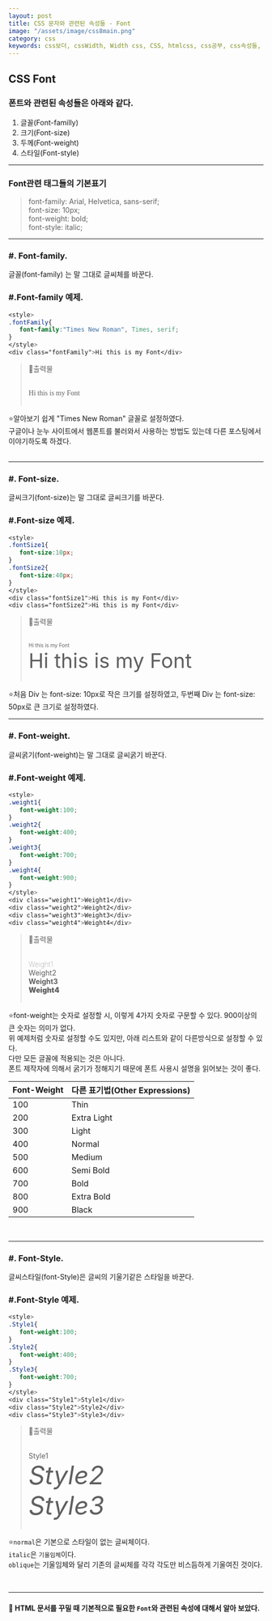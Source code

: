```yaml
---
layout: post
title: CSS 문자와 관련된 속성들 - Font
image: "/assets/image/css8main.png"
category: css
keywords: css보더, cssWidth, Width css, CSS, htmlcss, css공부, css속성들, 미디어쿼리, css미디어쿼리, 반응형웹사이트, 반응형웹, 반응형, css 프레임워크, 부트스트랩, 웹사이트만들기, css Width-radius, Width radius, css Width, css Height, css width, css height, css font, font-family, font-size
---
```


<h2 class="posth2"> CSS Font </h2>

### 폰트와 관련된 속성들은 아래와 같다.     
   1. 글꼴(Font-familly)
   2. 크기(Font-size)
   3. 두께(Font-weight)
   4. 스타일(Font-style)

   <hr>

### Font관련 태그들의 기본표기
> font-family: Arial, Helvetica, sans-serif;   
> font-size: 10px;   
> font-weight: bold;   
> font-style: italic;   
<hr>

<h3 class="post__h3__style">
<span class="post__htag__numbering">#.</span> Font-family.
</h3>

글꼴(font-family) 는 말 그대로 글씨체를 바꾼다.  



<h3 class="post__h3__style">
<span class="post__htag__numbering">#.</span>Font-family 예제.
</h3>

```css
<style>
.fontFamily{
   font-family:"Times New Roman", Times, serif;
}
</style>
<div class="fontFamily">Hi this is my Font</div>
```

> &#128205;출력물
><br>
><br>
><style>
> .fontFamily{
>   font-family:"Times New Roman", Times, serif;
>   -webkit-font-family:"Times New Roman", Times, serif;
> }
> </style>
> <div class="fontFamily">Hi this is my Font</div>
> <br>

⭐️알아보기 쉽게 "Times New Roman" 글꼴로 설정하였다.   
구글이나 눈누 사이트에서 웹폰트를 불러와서 사용하는 방법도 있는데 다른 포스팅에서 이야기하도록 하겠다.   
<br>
<hr>
<h3 class="post__h3__style">
<span class="post__htag__numbering">#.</span> Font-size.
</h3>

글씨크기(font-size)는 말 그대로 글씨크기를 바꾼다.  



<h3 class="post__h3__style">
<span class="post__htag__numbering">#.</span>Font-size 예제.
</h3>

```css
<style>
.fontSize1{
   font-size:10px;
}
.fontSize2{
   font-size:40px;
}
</style>
<div class="fontSize1">Hi this is my Font</div>
<div class="fontSize2">Hi this is my Font</div>
```

> &#128205;출력물
><br>
><br>
> <style>
>  .fontSize1{
>    font-size:10px;
> }
> .fontSize2{
>    font-size:40px;
> }
> </style>
> <div class="fontSize1">Hi this is my Font</div>
> <div class="fontSize2">Hi this is my Font</div>
> <br>

⭐️처음 Div 는 font-size: 10px로 작은 크기를 설정하였고, 두번째 Div 는 font-size: 50px로 큰 크기로 설정하였다. 
<br>
<hr>
<h3 class="post__h3__style">
<span class="post__htag__numbering">#.</span> Font-weight.
</h3>

글씨굵기(font-weight)는 말 그대로 글씨굵기 바꾼다.  



<h3 class="post__h3__style">
<span class="post__htag__numbering">#.</span>Font-weight 예제.
</h3>

```css
<style>
.weight1{
   font-weight:100;
}
.weight2{
   font-weight:400;
}
.weight3{
   font-weight:700;
}
.weight4{
   font-weight:900;
}
</style>
<div class="weight1">Weight1</div>
<div class="weight2">Weight2</div>
<div class="weight3">Weight3</div>
<div class="weight4">Weight4</div>
```

> &#128205;출력물
> <br>
> <br>
> <style>
> .weight1{
>    font-weight:100;
> }
> .weight2{
>    font-weight:400;
> }
> .weight3{
>    font-weight:700;
> }
> .weight4{
>    font-weight:900;
> }
> </style>
> <div class="weight1">Weight1</div>
> <div class="weight2">Weight2</div>
> <div class="weight3">Weight3</div>
> <div class="weight4">Weight4</div>
> <br>

⭐️font-weight는 숫자로 설정할 시, 이렇게 4가지 숫자로 구문할 수 있다. 900이상의 큰 숫자는 의미가 없다.   
위 예제처럼 숫자로 설정할 수도 있지만, 아래 리스트와 같이 다른방식으로 설정할 수 있다.   
다만 모든 글꼴에 적용되는 것은 아니다.   
폰트 제작자에 의해서 굵기가 정해지기 때문에 폰트 사용시 설명을 읽어보는 것이 좋다.

|Font-Weight|다른 표기법(Other Expressions)
|---|---
|100|Thin
|200|Extra Light
|300|Light
|400|Normal
|500|Medium
|600|Semi Bold
|700|Bold
|800|Extra Bold
|900|Black

<br>
<hr>
<h3 class="post__h3__style">
<span class="post__htag__numbering">#.</span> Font-Style.
</h3>

글씨스타일(font-Style)은 글씨의 기울기같은 스타일을 바꾼다.  



<h3 class="post__h3__style">
<span class="post__htag__numbering">#.</span>Font-Style 예제.
</h3>

```css
<style>
.Style1{
   font-weight:100;
}
.Style2{
   font-weight:400;
}
.Style3{
   font-weight:700;
}
</style>
<div class="Style1">Style1</div>
<div class="Style2">Style2</div>
<div class="Style3">Style3</div>
```

> &#128205;출력물
> <br>
> <br>
><style>
> .Style1{
   font-size:50px;
>      font-style: normal;
>font-weight: normal;
> } 
> .Style2{
   font-size:50px;
>     font-style: italic;
>font-weight: normal;
>
> }
> .Style3{
   font-size:50px;
>    font-style: oblique;
>font-weight: normal;
>
> }
> </style>
> <div class="Style1">Style1</div>
> <div class="Style2">Style2</div>
> <div class="Style3">Style3</div>
> <br>

⭐️`normal`은 기본으로 스타일이 없는 글씨체이다.   
`italic`은 `기울임체`이다.   
`oblique`는 기울임체와 달리 기존의 글씨체를 각각 각도만 비스듬하게 기울여진 것이다.

<br>
<hr>

#### 🌟 HTML 문서를 꾸밀 때 기본적으로 필요한 `Font`와 관련된 속성에 대해서 알아 보았다.
